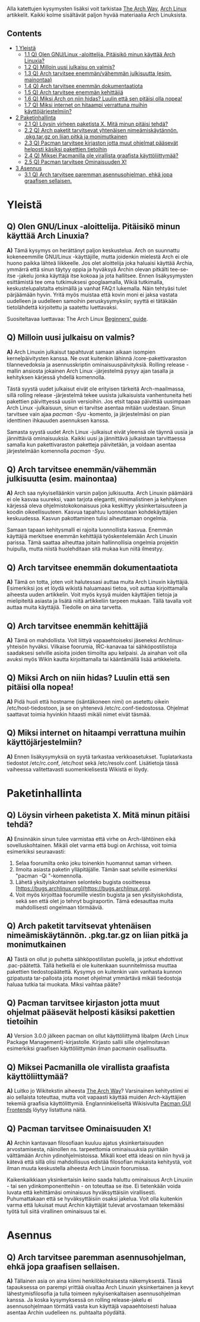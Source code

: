 Alla katettujen kysymysten lisäksi voit tarkistaa [The Arch Way](/index.php/Arch_Linux_(Suomi) "Arch Linux (Suomi)"), [Arch Linux](/index.php/Arch_Linux "Arch Linux") artikkelit. Kaikki kolme sisältävät paljon hyvää materiaalia Arch Linuksista.

## Contents

*   [1 Yleistä](#Yleist.C3.A4)
    *   [1.1 Q) Olen GNU/Linux -aloittelija. Pitäisikö minun käyttää Arch Linuxia?](#Q.29_Olen_GNU.2FLinux_-aloittelija._Pit.C3.A4isik.C3.B6_minun_k.C3.A4ytt.C3.A4.C3.A4_Arch_Linuxia.3F)
    *   [1.2 Q) Milloin uusi julkaisu on valmis?](#Q.29_Milloin_uusi_julkaisu_on_valmis.3F)
    *   [1.3 Q) Arch tarvitsee enemmän/vähemmän julkisuutta (esim. mainontaa)](#Q.29_Arch_tarvitsee_enemm.C3.A4n.2Fv.C3.A4hemm.C3.A4n_julkisuutta_.28esim._mainontaa.29)
    *   [1.4 Q) Arch tarvitsee enemmän dokumentaatiota](#Q.29_Arch_tarvitsee_enemm.C3.A4n_dokumentaatiota)
    *   [1.5 Q) Arch tarvitsee enemmän kehittäjiä](#Q.29_Arch_tarvitsee_enemm.C3.A4n_kehitt.C3.A4ji.C3.A4)
    *   [1.6 Q) Miksi Arch on niin hidas? Luulin että sen pitäisi olla nopea!](#Q.29_Miksi_Arch_on_niin_hidas.3F_Luulin_ett.C3.A4_sen_pit.C3.A4isi_olla_nopea.21)
    *   [1.7 Q) Miksi internet on hitaampi verrattuna muihin käyttöjärjestelmiin?](#Q.29_Miksi_internet_on_hitaampi_verrattuna_muihin_k.C3.A4ytt.C3.B6j.C3.A4rjestelmiin.3F)
*   [2 Paketinhallinta](#Paketinhallinta)
    *   [2.1 Q) Löysin virheen paketista X. Mitä minun pitäisi tehdä?](#Q.29_L.C3.B6ysin_virheen_paketista_X._Mit.C3.A4_minun_pit.C3.A4isi_tehd.C3.A4.3F)
    *   [2.2 Q) Arch paketit tarvitsevat yhtenäisen nimeämiskäytännön. .pkg.tar.gz on liian pitkä ja monimutkainen](#Q.29_Arch_paketit_tarvitsevat_yhten.C3.A4isen_nime.C3.A4misk.C3.A4yt.C3.A4nn.C3.B6n._.pkg.tar.gz_on_liian_pitk.C3.A4_ja_monimutkainen)
    *   [2.3 Q) Pacman tarvitsee kirjaston jotta muut ohjelmat pääsevät helposti käsiksi pakettien tietoihin](#Q.29_Pacman_tarvitsee_kirjaston_jotta_muut_ohjelmat_p.C3.A4.C3.A4sev.C3.A4t_helposti_k.C3.A4siksi_pakettien_tietoihin)
    *   [2.4 Q) Miksei Pacmanilla ole virallista graafista käyttöliittymää?](#Q.29_Miksei_Pacmanilla_ole_virallista_graafista_k.C3.A4ytt.C3.B6liittym.C3.A4.C3.A4.3F)
    *   [2.5 Q) Pacman tarvitsee Ominaisuuden X!](#Q.29_Pacman_tarvitsee_Ominaisuuden_X.21)
*   [3 Asennus](#Asennus)
    *   [3.1 Q) Arch tarvitsee paremman asennusohjelman, ehkä jopa graafisen sellaisen.](#Q.29_Arch_tarvitsee_paremman_asennusohjelman.2C_ehk.C3.A4_jopa_graafisen_sellaisen.)

# Yleistä

## Q) Olen GNU/Linux -aloittelija. Pitäisikö minun käyttää Arch Linuxia?

**A)** Tämä kysymys on herättänyt paljon keskustelua. Arch on suunnattu kokeneemmille GNU/Linux -käyttäjille, mutta joidenkin mielestä Arch ei ole huono paikka lähteä liikkeelle. Jos olet aloittelija joka haluaisi käyttää Archia, ymmärrä että sinun täytyy oppia ja hyväksyä Archin olevan pitkälti tee-se-itse -jakelu jonka käyttäjä itse kokoaa ja jota hallitsee. Ennen lisäkysymysten esittämistä tee oma tutkimuksesi googlaamalla, Wikiä tutkimalla, keskustelupalstalta etsimällä ja vanhat FAQ:t lukemalla. Näin tehtyäsi tulet pärjäämään hyvin. Yritä myös muistaa että kovin moni ei jaksa vastata uudelleen ja uudelleen samoihin peruskysymyksiin; syyttä ei tätäkään tietolähdettä kirjoitettu ja saatettu luettavaksi.

Suositeltavaa luettavaa: The Arch Linux [Beginners' guide](/index.php/Beginners%27_guide "Beginners' guide").

## Q) Milloin uusi julkaisu on valmis?

**A)** Arch Linuxin julkaisut tapahtuvat samaan aikaan isompien kernelpäivitysten kanssa. Ne ovat kuitenkin lähinnä /core-pakettivaraston tilannevedoksia ja asennusskriptin ominaisuuspäivityksiä. Rolling release -mallin ansiosta jokainen Arch Linux -järjestelmä pysyy ajan tasalla ja kehityksen kärjessä yhdellä komennolla.

Tästä syystä uudet julkaisut eivät ole erityisen tärkeitä Arch-maailmassa, sillä rolling release -järjestelmä tekee uusista julkaisuista vanhentuneita heti pakettien päivittyessä uusiin versioihin. Jos etsit tapaa päivittää uusimpaan Arch Linux -julkaisuun, sinun ei tarvitse asentaa mitään uudestaan. Sinun tarvitsee vain ajaa *pacman -Syu* -komento, ja järjestelmäsi on pian identtinen ihkauuden asennuksen kanssa.

Samasta syystä uudet Arch Linux -julkaisut eivät yleensä ole täynnä uusia ja jännittäviä ominaisuuksia. Kaikki uusi ja jännittävä julkaistaan tarvittaessa samalla kun pakettivaraston paketteja päivitetään, ja voidaan asentaa järjestelmään komennolla *pacman -Syu*.

## Q) Arch tarvitsee enemmän/vähemmän julkisuutta (esim. mainontaa)

**A)** Arch saa nykyiselläänkin varsin paljon julkisuutta. Arch Linuxin päämäärä ei ole kasvaa suureksi, vaan tarjota elegantti, minimalistinen ja kehityksen kärjessä oleva ohjelmistokokonaisuus joka keskittyy yksinkertaisuuteen ja koodin oikeellisuuteen. Kasvua tapahtuu luonnostaan kohdekäyttäjien keskuudessa. Kasvun pakottaminen tulisi aiheuttamaan ongelmia.

Samaan tapaan kehitysmalli ei rajoita luonnollista kasvua. Enemmän käyttäjiä merkitsee enemmän kehittäjiä työskentelemään Arch Linuxin parissa. Tämä saattaa aiheuttaa joitain hallinnollisia ongelmia projektin huipulla, mutta niistä huolehditaan sitä mukaa kun niitä ilmestyy.

## Q) Arch tarvitsee enemmän dokumentaatiota

**A)** Tämä on totta, joten voit halutessasi auttaa muita Arch Linuxin käyttäjiä. Esimerkiksi jos et löydä wikistä haluamaasi tietoa, voit auttaa kirjoittamalla aiheesta uuden artikkelin. Voit myös kysyä muiden käyttäjien tietoja ja mielipiteitä asiasta ja lisätä niitä artikkeliin tarpeen mukaan. Tällä tavalla voit auttaa muita käyttäjiä. Tiedolle on aina tarvetta.

## Q) Arch tarvitsee enemmän kehittäjiä

**A)** Tämä on mahdollista. Voit liittyä vapaaehtoiseksi jäseneksi Archlinux-yhteisön hyväksi. Vilkaise foorumia, IRC-kanavaa tai sähköpostilistoja saadaksesi selville asioita joiden tiimoilta apu kelpaisi. Ja ainahan voit olla avuksi myös Wikin kautta kirjoittamalla tai kääntämällä lisää artikkeleita.

## Q) Miksi Arch on niin hidas? Luulin että sen pitäisi olla nopea!

**A)** Pidä huoli että hostname (isäntäkoneen nimi) on asetettu oikein /etc/host-tiedostoon, ja se on yhtenevä /etc/rc.conf-tiedostossa. Ohjelmat saattavat toimia hyvinkin hitaasti mikäli nimet eivät täsmää.

## Q) Miksi internet on hitaampi verrattuna muihin käyttöjärjestelmiin?

**A)** Ennen lisäkysymyksiä on syytä tarkastaa verkkoasetukset. Tuplatarkasta tiedostot /etc/rc.conf, /etc/host sekä /etc/resolv.conf. Lisätietoja tässä vaiheessa valitettavasti suomenkielisestä Wikistä ei löydy.

# Paketinhallinta

## Q) Löysin virheen paketista X. Mitä minun pitäisi tehdä?

**A)** Ensinnäkin sinun tulee varmistaa että virhe on Arch-lähtöinen eikä sovelluskohtainen. Mikäli olet varma että bugi on Archissa, voit toimia esimerkiksi seuraavasti:

1.  Selaa foorumilta onko joku toinenkin huomannut saman virheen.
2.  Ilmoita asiasta paketin ylläpitäjälle. Tämän saat selville esimerkiksi "pacman -Qi <paketin nimi>"-komennolla.
3.  Lähetä yksityiskohtainen selonteko bugista osoitteessa [https://bugs.archlinux.org](https://bugs.archlinux.org).
4.  Voit myös kirjoittaa foorumille viestin bugista ja sen yksityiskohdista, sekä sen että olet jo tehnyt bugiraportin. Tämä edesauttaa muita mahdollisesti ongelmaan törmääviä.

## Q) Arch paketit tarvitsevat yhtenäisen nimeämiskäytännön. .pkg.tar.gz on liian pitkä ja monimutkainen

**A)** Tästä on ollut jo puhetta sähköpostilistan puolella, ja jotkut ehdottivat .pac-päätettä. Tällä hetkellä ei ole kuitenkaan suunnitelmissa muuttaa pakettien tiedostopäätettä. Kysymys on kuitenkin vain vanhasta kunnon gzipatusta tar-pallosta jota monet ohjelmat ymmärtävä mikäli tiedostoja haluaa tutkia tai muokata. Miksi vaihtaa pääte?

## Q) Pacman tarvitsee kirjaston jotta muut ohjelmat pääsevät helposti käsiksi pakettien tietoihin

**A)** Version 3.0.0 jälkeen pacman on ollut käyttöliittymä libalpm (Arch Linux Package Management)-kirjastolle. Kirjasto sallii sille ohjelmoitavan esimerkiksi graafisen käyttöliittymän ilman pacmanin osallisuutta.

## Q) Miksei Pacmanilla ole virallista graafista käyttöliittymää?

**A)** Luitko jo Wikitekstin aiheesta [The Arch Way](/index.php/Arch_Linux_(Suomi) "Arch Linux (Suomi)")? Varsinainen kehitystiimi ei aio sellaista toteuttaa, mutta voit vapaasti käyttää muiden Arch-käyttäjien tekemiä graafisia käyttölittymiä. Englanninkieliseltä Wikisivulta [Pacman GUI Frontends](/index.php/Pacman_GUI_Frontends "Pacman GUI Frontends") löytyy listattuna näitä.

## Q) Pacman tarvitsee Ominaisuuden X!

**A)** Archin kantavaan filosofiaan kuuluu ajatus yksinkertaisuuden arvostamisesta, näinollen ns. tarpeettomia ominaisuuksia pyritään välttämään Archin ydinohjelmistoissa. Mikäli koet että ideasi on niin hyvä ja kätevä että sillä olisi mahdollisuus edistää filosofian mukaista kehitystä, voit ilman muuta keskustella aiheesta Arch Linuxin foorumissa.

Kaikenkaikkiaan yksinkertaisin keino saada haluttu ominaisuus Arch Linuxiin - tai sen ydinkomponentteihin - on toteuttaa se itse. Ei tietenkään voida luvata että kehittämäsi ominaisuus hyväksyttäisiin virallisesti. Puhumattakaan että se hyväksyttäisiin osaksi jakelua. Voit olla kuitenkin varma että lukuisat muut Archin käyttäjät tulevat arvostamaan tekemääsi työtä tuli siitä virallinen ominaisuus tai ei.

# Asennus

## Q) Arch tarvitsee paremman asennusohjelman, ehkä jopa graafisen sellaisen.

**A)** Tällainen asia on aina kiinni henkilökohtaisesta näkemyksestä. Tässä tapauksessa on parempi yrittää oivaltaa Arch Linuxin yksinkertainen ja kevyt lähestymisfilosofia ja tulla toimeen nykyisenkaltaisen asennusohjelman kanssa. Ja koska kysymyksessä on rolling release-jakelu ei asennusohjelmaan törmätä vasta kun käyttäjä vapaaehtoisesti haluaa asentaa Archin uudelleen ns. puhtaalta pöydältä.
